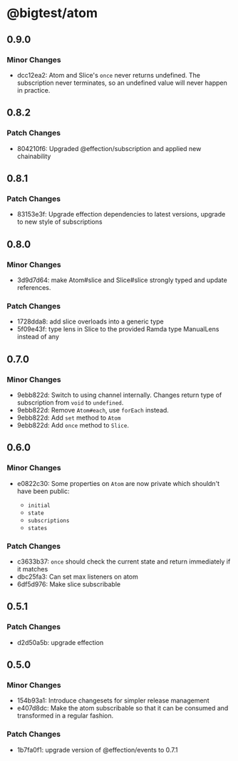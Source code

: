 # @bigtest/atom

## 0.9.0

### Minor Changes

- dcc12ea2: Atom and Slice's `once` never returns undefined. The subscription never terminates, so an undefined value will never happen in practice.

## 0.8.2

### Patch Changes

- 804210f6: Upgraded @effection/subscription and applied new chainability

## 0.8.1

### Patch Changes

- 83153e3f: Upgrade effection dependencies to latest versions, upgrade to new style of subscriptions

## 0.8.0

### Minor Changes

- 3d9d7d64: make Atom#slice and Slice#slice strongly typed and update references.

### Patch Changes

- 1728dda8: add slice overloads into a generic type
- 5f09e43f: type lens in Slice to the provided Ramda type ManualLens instead of any

## 0.7.0

### Minor Changes

- 9ebb822d: Switch to using channel internally. Changes return type of subscription from `void` to `undefined`.
- 9ebb822d: Remove `Atom#each`, use `forEach` instead.
- 9ebb822d: Add `set` method to `Atom`
- 9ebb822d: Add `once` method to `Slice`.

## 0.6.0

### Minor Changes

- e0822c30: Some properties on `Atom` are now private which shouldn't have been public:

  - `initial`
  - `state`
  - `subscriptions`
  - `states`

### Patch Changes

- c3633b37: `once` should check the current state and return immediately if it matches
- dbc25fa3: Can set max listeners on atom
- 6df5d976: Make slice subscribable

## 0.5.1

### Patch Changes

- d2d50a5b: upgrade effection

## 0.5.0

### Minor Changes

- 154b93a1: Introduce changesets for simpler release management
- e407d8dc: Make the atom subscribable so that it can be consumed and transformed
  in a regular fashion.

### Patch Changes

- 1b7fa0f1: upgrade version of @effection/events to 0.7.1
